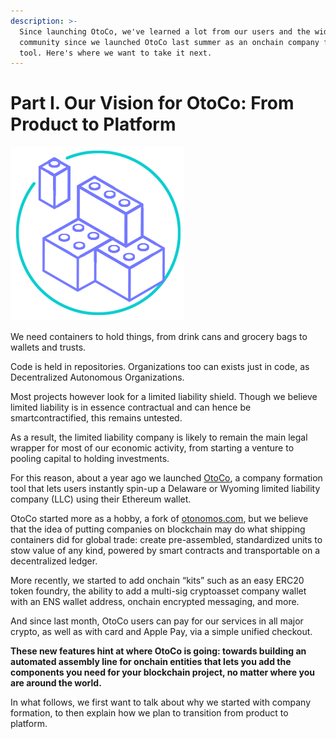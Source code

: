 ```yaml
---
description: >-
  Since launching OtoCo, we've learned a lot from our users and the wider
  community since we launched OtoCo last summer as an onchain company formation
  tool. Here's where we want to take it next.
---
```


# Part I. Our Vision for OtoCo: From Product to Platform



![](../../.gitbook/assets/illustration-2c%20%281%29.png)

We need containers to hold things, from drink cans and grocery bags to wallets and trusts.

Code is held in repositories. Organizations too can exists just in code, as Decentralized Autonomous Organizations.

Most projects however look for a limited liability shield. Though we believe limited liability is in essence contractual and can hence be smartcontractified, this remains untested.

As a result, the limited liability company is likely to remain the main legal wrapper for most of our economic activity, from starting a venture to pooling capital to holding investments.

For this reason, about a year ago we launched [OtoCo](https://otoco.io/), a company formation tool that lets users instantly spin-up a Delaware or Wyoming limited liability company \(LLC\) using their Ethereum wallet.

OtoCo started more as a hobby, a fork of [otonomos.com](https://otonomos.com/), but we believe that the idea of putting companies on blockchain may do what shipping containers did for global trade: create pre-assembled, standardized units to stow value of any kind, powered by smart contracts and transportable on a decentralized ledger.

More recently, we started to add onchain “kits” such as an easy ERC20 token foundry, the ability to add a multi-sig cryptoasset company wallet with an ENS wallet address, onchain encrypted messaging, and more.

And since last month, OtoCo users can pay for our services in all major crypto, as well as with card and Apple Pay, via a simple unified checkout.

**These new features hint at where OtoCo is going: towards building an automated assembly line for onchain entities that lets you add the components you need for your blockchain project, no matter where you are around the world.**

In what follows, we first want to talk about why we started with company formation, to then explain how we plan to transition from product to platform.

